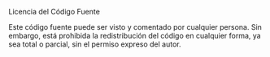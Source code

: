 Licencia del Código Fuente

Este código fuente puede ser visto y comentado por cualquier persona. Sin embargo, está prohibida la redistribución del código en cualquier forma, ya sea total o parcial, sin el permiso expreso del autor.